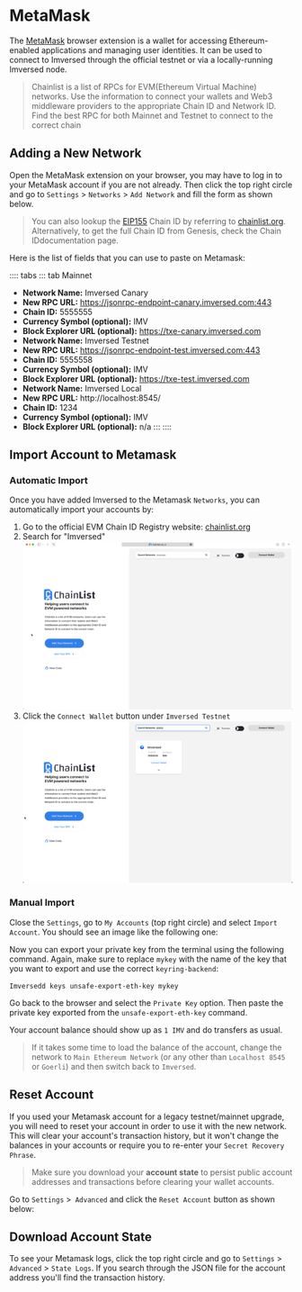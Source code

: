 # MetaMask

The [MetaMask](https://metamask.io/) browser extension is a wallet for accessing Ethereum-enabled applications and managing user identities. It can be used to connect to Imversed through the official testnet or via a locally-running Imversed node.

> Chainlist is a list of RPCs for EVM(Ethereum Virtual Machine) networks. Use the information to connect your wallets and Web3 middleware providers to the appropriate Chain ID and Network ID. Find the best RPC for both Mainnet and Testnet to connect to the correct chain

## Adding a New Network

Open the MetaMask extension on your browser, you may have to log in to your MetaMask account if you are not already. Then click the top right circle and go to `Settings` > `Networks` > `Add Network` and fill the form as shown below.

> You can also lookup the [EIP155](https://github.com/ethereum/EIPs/blob/master/EIPS/eip-155.md) Chain ID by referring to [chainlist.org](https://chainlist.org/). Alternatively, to get the full Chain ID from Genesis, check the Chain IDdocumentation page.

Here is the list of fields that you can use to paste on Metamask:

:::: tabs ::: tab Mainnet
* **Network Name:** Imversed Canary
* **New RPC URL:** https://jsonrpc-endpoint-canary.imversed.com:443
* **Chain ID:** 5555555
* **Currency Symbol (optional):** IMV
* **Block Explorer URL (optional):** https://txe-canary.imversed.com
* **Network Name:** Imversed Testnet
* **New RPC URL:** https://jsonrpc-endpoint-test.imversed.com:443
* **Chain ID:** 5555558
* **Currency Symbol (optional):** IMV
* **Block Explorer URL (optional):** https://txe-test.imversed.com
* **Network Name:** Imversed Local
* **New RPC URL:** http://localhost:8545/
* **Chain ID:** 1234
* **Currency Symbol (optional):** IMV
* **Block Explorer URL (optional):** n/a ::: ::::

## Import Account to Metamask
### Automatic Import
Once you have added Imversed to the Metamask `Networks`, you can automatically import your accounts by:

1. Go to the official EVM Chain ID Registry website: [chainlist.org](https://chainlist.org/)
2. Search for "Imversed"
   ![Metamask_screenshot02](Metamask_screenshot02.png)
3. Click the `Connect Wallet` button under `Imversed Testnet`
   ![Metamask_screenshot01](Metamask_screenshot01.png)

### Manual Import
Close the `Settings`, go to `My Accounts` (top right circle) and select `Import Account`. You should see an image like the following one:

Now you can export your private key from the terminal using the following command. Again, make sure to replace `mykey` with the name of the key that you want to export and use the correct `keyring-backend`:

```shell
Imversedd keys unsafe-export-eth-key mykey
```

Go back to the browser and select the `Private Key` option. Then paste the private key exported from the `unsafe-export-eth-key` command.

Your account balance should show up as `1 IMV` and do transfers as usual.

> If it takes some time to load the balance of the account, change the network to `Main Ethereum Network` (or any other than `Localhost 8545` or `Goerli`) and then switch back to `Imversed`.

## Reset Account
If you used your Metamask account for a legacy testnet/mainnet upgrade, you will need to reset your account in order to use it with the new network. This will clear your account's transaction history, but it won't change the balances in your accounts or require you to re-enter your `Secret Recovery Phrase`.

> Make sure you download your **account state** to persist public account addresses and transactions before clearing your wallet accounts.

Go to `Settings` >` Advanced` and click the `Reset Account` button as shown below:

## Download Account State
To see your Metamask logs, click the top right circle and go to `Settings` > `Advanced` > `State Logs`. If you search through the JSON file for the account address you'll find the transaction history.
